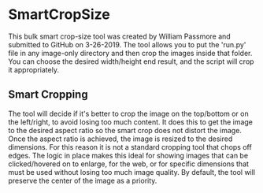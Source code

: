 # SmartCropSize
This bulk smart crop-size tool was created by William Passmore and submitted to GitHub on 3-26-2019. The tool allows you to put the 'run.py' file in any image-only directory and then crop the images inside that folder. You can choose the desired width/height end result, and the script will crop it appropriately.

## Smart Cropping
The tool will decide if it's better to crop the image on the top/bottom or on the left/right, to avoid losing too much content. It does this to get the image to the desired aspect ratio so the smart crop does not distort the image. Once the aspect ratio is achieved, the image is resized to the desired dimensions. For this reason it is not a standard cropping tool that chops off edges. The logic in place makes this ideal for showing images that can be clicked/hovered on to enlarge, for the web, or for specific dimensions that must be used without losing too much image quality. By default, the tool will preserve the center of the image as a priority.

